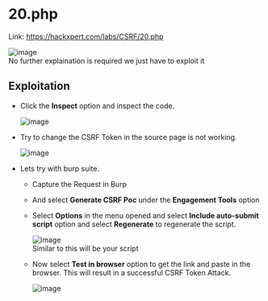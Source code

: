 # 20.php
Link: https://hackxpert.com/labs/CSRF/20.php <br>

![image](https://user-images.githubusercontent.com/73820496/215305974-b1fe9438-4f5c-4a71-b4fe-a4352459c526.png)
<br>
No further explaination is required we just have to exploit it

## Exploitation
- Click the **Inspect** option and inspect the code.<br>
  
  ![image](https://user-images.githubusercontent.com/73820496/215306083-2cc8d01e-e9a8-4291-b48b-ec33e9086595.png)

- Try to change the CSRF Token in the source page is not working.
  <br>
  
  ![image](https://user-images.githubusercontent.com/73820496/215306117-b0aa827e-fe5b-4e2e-ae9d-3c3a623aea33.png)

- Lets try with burp suite.
  - Capture the Request in Burp
  - And select **Generate CSRF Poc** under the **Engagement Tools** option
  - Select **Options** in the menu opened and select **Include auto-submit script** option and select **Regenerate** to regenerate the script.<br>
    
    ![image](https://user-images.githubusercontent.com/73820496/215306306-2669dc45-bf00-4787-8a80-e12d36e1f43f.png)
    <br>Similar to this will be your script<br>
    
  - Now select **Test in browser** option to get the link and paste in the browser. This will result in a successful CSRF Token Attack.<br>
    
    ![image](https://user-images.githubusercontent.com/73820496/215306397-2313c6cf-e874-4df9-9521-f85929825449.png)

